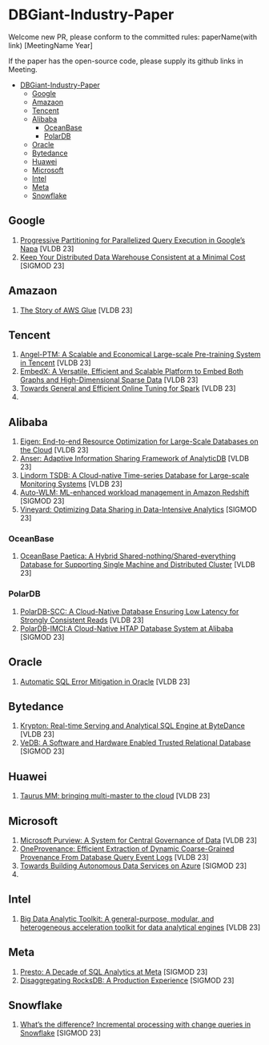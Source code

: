 # DBGiant-Industry-Paper
Welcome new PR, please conform to the committed rules:  paperName(with link) [MeetingName Year]

If the paper has the open-source code, please supply its github links in Meeting.

- [DBGiant-Industry-Paper](#dbgiant-industry-paper)
  - [Google](#google)
  - [Amazaon](#amazaon)
  - [Tencent](#tencent)
  - [Alibaba](#alibaba)
    - [OceanBase](#oceanbase)
    - [PolarDB](#polardb)
  - [Oracle](#oracle)
  - [Bytedance](#bytedance)
  - [Huawei](#huawei)
  - [Microsoft](#microsoft)
  - [Intel](#intel)
  - [Meta](#meta)
  - [Snowflake](#snowflake)


## Google
1. [Progressive Partitioning for Parallelized Query Execution in Google’s Napa](https://www.vldb.org/pvldb/vol16/p3475-sankaranarayanan.pdf) [VLDB 23]
2. [Keep Your Distributed Data Warehouse Consistent at a Minimal Cost]() [SIGMOD 23]

## Amazaon
1. [The Story of AWS Glue]() [VLDB 23]

## Tencent
1. [Angel-PTM: A Scalable and Economical Large-scale Pre-training System in Tencent]() [VLDB 23]
2. [EmbedX: A Versatile, Efficient and Scalable Platform to Embed Both Graphs and High-Dimensional Sparse Data]() [VLDB 23]
3. [Towards General and Efficient Online Tuning for Spark]() [VLDB 23]
4. 


## Alibaba
1. [Eigen: End-to-end Resource Optimization for Large-Scale Databases on the Cloud]() [VLDB 23]
2. [Anser: Adaptive Information Sharing Framework of AnalyticDB]() [VLDB 23]
3. [Lindorm TSDB: A Cloud-native Time-series Database for Large-scale Monitoring Systems]() [VLDB 23]
4. [Auto-WLM: ML-enhanced workload management in Amazon Redshift]() [SIGMOD 23]
5. [Vineyard: Optimizing Data Sharing in Data-Intensive Analytics]() [SIGMOD 23]
### OceanBase
1. [OceanBase Paetica: A Hybrid Shared-nothing/Shared-everything Database for Supporting Single Machine and Distributed Cluster](https://www.vldb.org/pvldb/vol16/p3728-xu.pdf) [VLDB 23]

### PolarDB
1. [PolarDB-SCC: A Cloud-Native Database Ensuring Low Latency for Strongly Consistent Reads](https://www.vldb.org/pvldb/vol16/p3754-chen.pdf) [VLDB 23]
2. [PolarDB-IMCI:A Cloud-Native HTAP Database System at Alibaba]() [SIGMOD 23]


## Oracle
1. [Automatic SQL Error Mitigation in Oracle]() [VLDB 23]

## Bytedance
1. [Krypton: Real-time Serving and Analytical SQL Engine at ByteDance]() [VLDB 23]
2. [VeDB: A Software and Hardware Enabled Trusted Relational Database]() [SIGMOD 23]


## Huawei
1. [Taurus MM: bringing multi-master to the cloud]() [VLDB 23]

## Microsoft
1. [Microsoft Purview: A System for Central Governance of Data]() [VLDB 23]
2. [OneProvenance: Efficient Extraction of Dynamic Coarse-Grained Provenance From Database Query Event Logs]() [VLDB 23]
3. [Towards Building Autonomous Data Services on Azure]() [SIGMOD 23]
4. 

## Intel
1. [Big Data Analytic Toolkit: A general-purpose, modular, and heterogeneous acceleration toolkit for data analytical engines]() [VLDB 23]

## Meta
1. [Presto: A Decade of SQL Analytics at Meta](https://scontent.fbkk10-1.fna.fbcdn.net/v/t39.8562-6/338697424_1576642486169536_1067048833935401645_n.pdf?_nc_cat=110&ccb=1-7&_nc_sid=ad8a9d&_nc_ohc=DZpvN_qgbKYAX-CuZCe&_nc_ht=scontent.fbkk10-1.fna&oh=00_AfCbkBqoOtDXSp22jQBY4iKnzbV4DS_aYqPc1XumlWSKPg&oe=65047997) [SIGMOD 23]
2. [Disaggregating RocksDB: A Production Experience](https://scontent.fbkk10-1.fna.fbcdn.net/v/t39.8562-6/356990181_787184386211320_3255498706838241035_n.pdf?_nc_cat=106&ccb=1-7&_nc_sid=ad8a9d&_nc_ohc=8oLZBKS9wE4AX-oY4TG&_nc_ht=scontent.fbkk10-1.fna&oh=00_AfDOk7z_tBa89Hpz1HsslZNLrH8DrRsWRpCOrWC5a0b69w&oe=6504A5BC) [SIGMOD 23]

## Snowflake
1. [What’s the difference? Incremental processing with change queries in Snowflake](https://dl.acm.org/doi/pdf/10.1145/3589776) [SIGMOD 23]